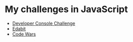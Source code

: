 # My challenges in JavaScript
- [Developer Console Challenge](https://github.com/amirhossein-github/teacher-khateri/blob/main/challenge/Developer_Console_Challenge/README.md)
- [Edabit](https://github.com/amirhossein-github/teacher-khateri/blob/main/challenge/edabit/README.md)
- [Code Wars](https://github.com/amirhossein-github/teacher-khateri/blob/main/challenge/code_wars/README.md)